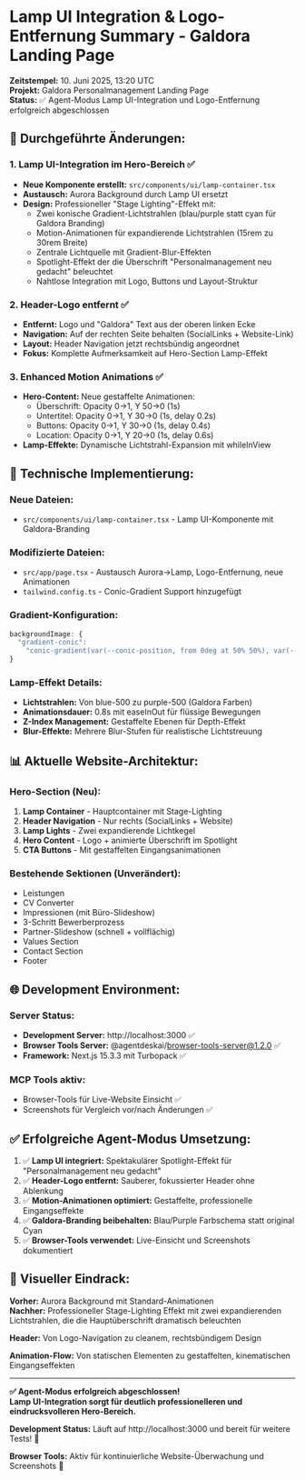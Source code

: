 # Lamp UI Integration & Logo-Entfernung Summary - Galdora Landing Page

**Zeitstempel:** 10. Juni 2025, 13:20 UTC  
**Projekt:** Galdora Personalmanagement Landing Page  
**Status:** ✅ Agent-Modus Lamp UI-Integration und Logo-Entfernung erfolgreich abgeschlossen

## 🎯 **Durchgeführte Änderungen:**

### 1. **Lamp UI-Integration im Hero-Bereich** ✅
- **Neue Komponente erstellt:** `src/components/ui/lamp-container.tsx`
- **Austausch:** Aurora Background durch Lamp UI ersetzt
- **Design:** Professioneller "Stage Lighting"-Effekt mit:
  - Zwei konische Gradient-Lichtstrahlen (blau/purple statt cyan für Galdora Branding)
  - Motion-Animationen für expandierende Lichtstrahlen (15rem zu 30rem Breite) 
  - Zentrale Lichtquelle mit Gradient-Blur-Effekten
  - Spotlight-Effekt der die Überschrift "Personalmanagement neu gedacht" beleuchtet
  - Nahtlose Integration mit Logo, Buttons und Layout-Struktur

### 2. **Header-Logo entfernt** ✅
- **Entfernt:** Logo und "Galdora" Text aus der oberen linken Ecke
- **Navigation:** Auf der rechten Seite behalten (SocialLinks + Website-Link)
- **Layout:** Header Navigation jetzt rechtsbündig angeordnet
- **Fokus:** Komplette Aufmerksamkeit auf Hero-Section Lamp-Effekt

### 3. **Enhanced Motion Animations** ✅
- **Hero-Content:** Neue gestaffelte Animationen:
  - Überschrift: Opacity 0→1, Y 50→0 (1s)
  - Untertitel: Opacity 0→1, Y 30→0 (1s, delay 0.2s)  
  - Buttons: Opacity 0→1, Y 30→0 (1s, delay 0.4s)
  - Location: Opacity 0→1, Y 20→0 (1s, delay 0.6s)
- **Lamp-Effekte:** Dynamische Lichtstrahl-Expansion mit whileInView

## 🔧 **Technische Implementierung:**

### **Neue Dateien:**
- `src/components/ui/lamp-container.tsx` - Lamp UI-Komponente mit Galdora-Branding

### **Modifizierte Dateien:**
- `src/app/page.tsx` - Austausch Aurora→Lamp, Logo-Entfernung, neue Animationen
- `tailwind.config.ts` - Conic-Gradient Support hinzugefügt

### **Gradient-Konfiguration:**
```typescript
backgroundImage: {
  "gradient-conic": 
    "conic-gradient(var(--conic-position, from 0deg at 50% 50%), var(--tw-gradient-stops))",
}
```

### **Lamp-Effekt Details:**
- **Lichtstrahlen:** Von blue-500 zu purple-500 (Galdora Farben)
- **Animationsdauer:** 0.8s mit easeInOut für flüssige Bewegungen
- **Z-Index Management:** Gestaffelte Ebenen für Depth-Effekt
- **Blur-Effekte:** Mehrere Blur-Stufen für realistische Lichtstreuung

## 📊 **Aktuelle Website-Architektur:**

### **Hero-Section (Neu):**
1. **Lamp Container** - Hauptcontainer mit Stage-Lighting
2. **Header Navigation** - Nur rechts (SocialLinks + Website)
3. **Lamp Lights** - Zwei expandierende Lichtkegel
4. **Hero Content** - Logo + animierte Überschrift im Spotlight
5. **CTA Buttons** - Mit gestaffelten Eingangsanimationen

### **Bestehende Sektionen (Unverändert):**
- Leistungen
- CV Converter  
- Impressionen (mit Büro-Slideshow)
- 3-Schritt Bewerberprozess
- Partner-Slideshow (schnell + vollflächig)
- Values Section
- Contact Section
- Footer

## 🌐 **Development Environment:**

### **Server Status:**
- **Development Server:** http://localhost:3000 ✅
- **Browser Tools Server:** @agentdeskai/browser-tools-server@1.2.0 ✅
- **Framework:** Next.js 15.3.3 mit Turbopack ✅

### **MCP Tools aktiv:**
- Browser-Tools für Live-Website Einsicht ✅
- Screenshots für Vergleich vor/nach Änderungen ✅

## ✅ **Erfolgreiche Agent-Modus Umsetzung:**

1. ✅ **Lamp UI integriert:** Spektakulärer Spotlight-Effekt für "Personalmanagement neu gedacht"
2. ✅ **Header-Logo entfernt:** Sauberer, fokussierter Header ohne Ablenkung
3. ✅ **Motion-Animationen optimiert:** Gestaffelte, professionelle Eingangseffekte
4. ✅ **Galdora-Branding beibehalten:** Blau/Purple Farbschema statt original Cyan
5. ✅ **Browser-Tools verwendet:** Live-Einsicht und Screenshots dokumentiert

## 🎨 **Visueller Eindrack:**

**Vorher:** Aurora Background mit Standard-Animationen  
**Nachher:** Professioneller Stage-Lighting Effekt mit zwei expandierenden Lichtstrahlen, die die Hauptüberschrift dramatisch beleuchten

**Header:** Von Logo-Navigation zu cleanem, rechtsbündigem Design

**Animation-Flow:** Von statischen Elementen zu gestaffelten, kinematischen Eingangseffekten

---

**✅ Agent-Modus erfolgreich abgeschlossen!**  
**Lamp UI-Integration sorgt für deutlich professionelleren und eindrucksvolleren Hero-Bereich.**

**Development Status:** Läuft auf http://localhost:3000 und bereit für weitere Tests! 🚀

**Browser Tools:** Aktiv für kontinuierliche Website-Überwachung und Screenshots 📸 